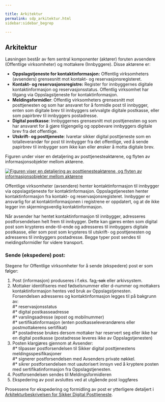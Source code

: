 ```yaml
---

title: Arkitektur  
permalink: sdp_arkitektur.html
sidebar:sidebar_begrep

---
```


## Arkitektur

Løsningen består av fem sentral komponenter (aktører) foruten avsendere
(Offentlige virksomheter) og mottakere (Innbyggere). Disse aktørene er:

  - **Oppslagstjeneste for kontaktinformasjon:** Offentlig virksomheters
    (avsenders) grensesnitt mot kontakt- og reservasjonsregisteret.
  - **Kontakt- og reservasjonsregistre:** Register for innbyggernes
    digitale kontaktinformasjon og reservasjonsstatus. Offentlig
    virksomhet har tilgang via Oppslagstjeneste for kontaktinformasjon.
  - **Meldingsformidler**: Offentlig virksomheters grensesnitt mot
    posttjenesten og som har ansvaret for å formidle post til innbygger,
    enten som digitale brev til innbyggers selvvalgte digitale
    postkasse, eller som papirbrev til innbyggers postadresse.
  - **Digital postkasse**: Innbyggernes grensesnitt mot posttjenesten og
    som har ansvaret for å gjøre tilgjengelig og oppbevare innbyggers
    digitale brev fra det offentlige.
  - **Utskrift- og posttjeneste**: Ivaretar sikker digital posttjeneste
    som en totalleverandør for post til innbygger fra det offentlige,
    ved å sende papirbrev til innbygger som ikke kan eller ønsker å
    motta digitale brev.

Figuren under viser en detaljering av posttjenesteaktørene, og flyten av
informasjonsobjekter mellom aktørene.

[![Figuren viser en detaljering av posttjenesteaktørene, og flyten av
informasjonsobjekter mellom aktørene](arkitektur.png
"Figuren viser en detaljering av posttjenesteaktørene, og flyten av informasjonsobjekter mellom aktørene")](arkitektur.png)

Offentlige virksomheter (avsendere) henter kontaktinformasjon til
innbygger via oppslagstjeneste for kontaktinformasjon. Oppslagstjenesten
henter kontaktinformasjon fra kontakt- og reservasjonsregisteret.
Innbygger er ansvarlig for at kontaktinformasjonen i registrene er
oppdatert, og at de ikke legger inn skjermingsverdig kontaktinformasjon.

Når avsender har hentet kontaktinformasjon til innbygger, adresseres
postforsendelsen helt frem til innbygger. Dette kan gjøres enten som
digital post som krypteres ende-til-ende og adresseres til innbyggers
digitale postkasse, eller som post som krypteres til utskrift- og
posttjenesten og adresseres til innbyggers postadresse. Begge typer post
sendes til meldingsformidler for videre transport.

### Sende (ekspedere) post:

Stegene for Offentlige virksomheter for å sende (ekspedere) post er som
følger:

1.  Post (informasjon) produseres i f.eks. fag~~, sak~~ eller
    arkivsystem.
2.  Mottaker identifiseres med fødselsnummer eller d-nummer og mottakers
    kontaktinformasjon hentes ved bruk av Oppslagstjenesten.
    Forsendelsen adresseres og kontaktinformasjon legges til på bakgrunn
    av:  
    \#\* reservasjonsstatus  
    \#\* digital postkasseadresse  
    \#\* varslingsadresse (epost og mobilnummer)  
    \#\* sertifikatinformasjon (enten postkasseleverandørens eller
    postmottakerens sertifikat)  
    \#\* postadresse brukes dersom mottaker har reservert seg eller ikke
    har en digital postkasse (postadresse leveres ikke av
    Oppslagstjenesten)
3.  Posten klargjøres gjennom at Avsender:  
    \#\* tilpasser postforsendelsen til Sikker digital posttjenestens
    meldingsspesifikasjoner  
    \#\* signerer postforsendelsen med Avsenders private nøkkel.  
    \#\* sikrer postforsendelsen mot uautorisert innsyn ved å kryptere
    posten med sertifikatinformasjon fra Oppslagstjenesten.
4.  Postforsendelsen sendes til Meldingsformidleren
5.  Ekspedering av post avsluttes ved at utgående post loggføres

Prosessene for ekspedering og formidling av post er ytterligere
detaljert i [Arkitekturbeskrivelsen for Sikker Digital
Posttjeneste](ArkitekturbeskrivelseforSikkerdigitalposttjenestev1.0.pdf).
